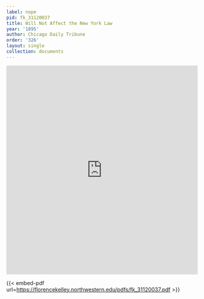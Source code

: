 ```yaml
---
label: nope
pid: fk_31120037
title: Will Not Affect the New York Law
year: '1895'
author: Chicago Daily Tribune
order: '326'
layout: single
collection: documents
---
```

<iframe src="https://northwestern.app.box.com/embed/s/mzh8pb12m9uolcg16x1083v7ecjx32tu?sortColumn=date&view=list" width="100%" height="550" frameborder="0" allowfullscreen webkitallowfullscreen msallowfullscreen></iframe>


{{< embed-pdf url=https://florencekelley.northwestern.edu/pdfs/fk_31120037.pdf >}}